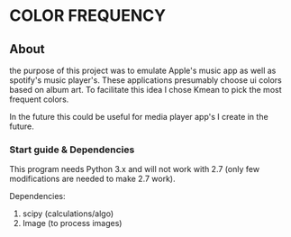 # COLOR FREQUENCY

## About

the purpose of this project was to emulate Apple's music app as well as spotify's music player's. These applications
presumably choose ui colors based on album art. To facilitate this idea I chose Kmean to pick the most frequent colors.

In the future this could be useful for media player app's I create in the future.

### Start guide & Dependencies

This program needs Python 3.x and will not work with 2.7 (only few modifications are needed to make 2.7 work).

Dependencies:

1. scipy (calculations/algo)
2. Image (to process images)


